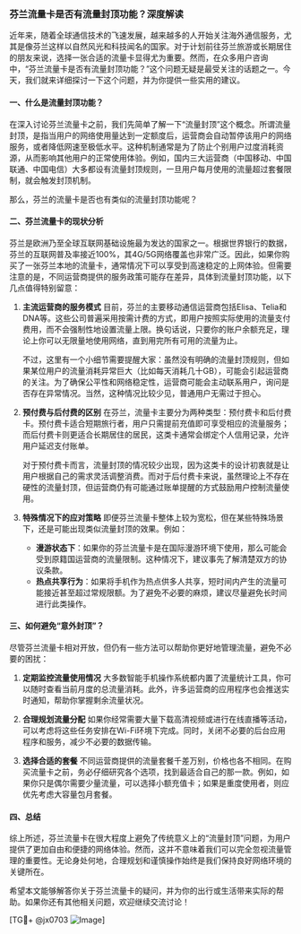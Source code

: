 ### 芬兰流量卡是否有流量封顶功能？深度解读

近年来，随着全球通信技术的飞速发展，越来越多的人开始关注海外通信服务，尤其是像芬兰这样以自然风光和科技闻名的国家。对于计划前往芬兰旅游或长期居住的朋友来说，选择一张合适的流量卡显得尤为重要。然而，在众多用户咨询中，“芬兰流量卡是否有流量封顶功能？”这个问题无疑是最受关注的话题之一。今天，我们就来详细探讨一下这个问题，并为你提供一些实用的建议。

#### 一、什么是流量封顶功能？

在深入讨论芬兰流量卡之前，我们先简单了解一下“流量封顶”这个概念。所谓流量封顶，是指当用户的网络使用量达到一定额度后，运营商会自动暂停该用户的网络服务，或者降低网速至极低水平。这种机制通常是为了防止个别用户过度消耗资源，从而影响其他用户的正常使用体验。例如，国内三大运营商（中国移动、中国联通、中国电信）大多都设有流量封顶规则，一旦用户每月使用的流量超过套餐限制，就会触发封顶机制。

那么，芬兰的流量卡是否也有类似的流量封顶功能呢？

#### 二、芬兰流量卡的现状分析

芬兰是欧洲乃至全球互联网基础设施最为发达的国家之一。根据世界银行的数据，芬兰的互联网普及率接近100%，其4G/5G网络覆盖也非常广泛。因此，如果你购买了一张芬兰本地的流量卡，通常情况下可以享受到高速稳定的上网体验。但需要注意的是，不同运营商提供的服务政策可能存在差异，具体到流量封顶功能，以下几点值得特别留意：

1. **主流运营商的服务模式**
   目前，芬兰的主要移动通信运营商包括Elisa、Telia和DNA等。这些公司普遍采用按需计费的方式，即用户按照实际使用的流量支付费用，而不会强制性地设置流量上限。换句话说，只要你的账户余额充足，理论上你可以无限量地使用网络，直到用完所有可用的流量为止。
   
   不过，这里有一个小细节需要提醒大家：虽然没有明确的流量封顶规则，但如果某位用户的流量消耗异常巨大（比如每天消耗几十GB），可能会引起运营商的关注。为了确保公平性和网络稳定性，运营商可能会主动联系用户，询问是否存在异常情况。当然，这种情况比较少见，普通用户无需过于担心。

2. **预付费与后付费的区别**
   在芬兰，流量卡主要分为两种类型：预付费卡和后付费卡。预付费卡适合短期旅行者，用户只需提前充值即可享受相应的流量服务；而后付费卡则更适合长期居住的居民，这类卡通常会绑定个人信用记录，允许用户延迟支付账单。

   对于预付费卡而言，流量封顶的情况较少出现，因为这类卡的设计初衷就是让用户根据自己的需求灵活调整消费。而对于后付费卡来说，虽然理论上不存在硬性的流量封顶，但运营商仍有可能通过账单提醒的方式鼓励用户控制流量使用。

3. **特殊情况下的应对策略**
   即便芬兰流量卡整体上较为宽松，但在某些特殊场景下，还是可能出现类似流量封顶的效果。例如：
   - **漫游状态下**：如果你的芬兰流量卡是在国际漫游环境下使用，那么可能会受到原籍国运营商的流量限制。这种情况下，建议事先了解清楚双方的协议条款。
   - **热点共享行为**：如果将手机作为热点供多人共享，短时间内产生的流量可能接近甚至超过常规限额。为了避免不必要的麻烦，建议尽量避免长时间进行此类操作。

#### 三、如何避免“意外封顶”？

尽管芬兰流量卡相对开放，但仍有一些方法可以帮助你更好地管理流量，避免不必要的困扰：

1. **定期监控流量使用情况**
   大多数智能手机操作系统都内置了流量统计工具，你可以随时查看当前月度的总流量消耗。此外，许多运营商的应用程序也会推送实时通知，帮助你掌握剩余流量状况。

2. **合理规划流量分配**
   如果你经常需要大量下载高清视频或进行在线直播等活动，可以考虑将这些任务安排在Wi-Fi环境下完成。同时，关闭不必要的后台应用程序和服务，减少不必要的数据传输。

3. **选择合适的套餐**
   不同运营商提供的流量套餐千差万别，价格也各不相同。在购买流量卡之前，务必仔细研究各个选项，找到最适合自己的那一款。例如，如果你只是偶尔需要少量流量，可以选择小额充值卡；如果是重度使用者，则应优先考虑大容量包月套餐。

#### 四、总结

综上所述，芬兰流量卡在很大程度上避免了传统意义上的“流量封顶”问题，为用户提供了更加自由和便捷的网络体验。然而，这并不意味着我们可以完全忽视流量管理的重要性。无论身处何地，合理规划和谨慎操作始终是我们保持良好网络环境的关键所在。

希望本文能够解答你关于芬兰流量卡的疑问，并为你的出行或生活带来实际的帮助。如果你还有其他相关问题，欢迎继续交流讨论！

[TG💪+ @jx0703 ![Image](https://github.com/user-attachments/assets/dbca1d08-cadb-493c-b0ec-ad6f7a83f270)]